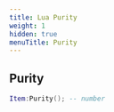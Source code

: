```yaml
---
title: Lua Purity
weight: 1
hidden: true
menuTitle: Purity
---
```

## Purity
```lua
Item:Purity(); -- number
```